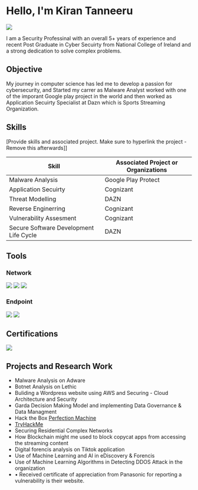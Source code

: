 # Hello, I'm Kiran Tanneeru
<a href="https://www.linkedin.com/in/kiran-tanneeru/"><img src="https://img.shields.io/badge/-LinkedIn-0072b1?&style=for-the-badge&logo=linkedin&logoColor=white" /></a>



I am a Security Professinal with an overall 5+ years of experience and recent Post Graduate in Cyber Secuirty from National College of Ireland and  a strong dedication to solve complex problems.

## Objective

My journey in computer science has led me to develop a passion for cybersecurity, and Started my carrer as Malware Analyst worked with one of the imporant Google play project in the world and then worked as Application Secuirty Specialist at Dazn which is Sports Streaming Organization.

## Skills
[Provide skills and associated project. Make sure to hyperlink the project - Remove this afterwards]]

| Skill                                         | Associated Project  or Organizations       |
|-----------------------------------------------|----------------------------|
| Malware Analysis          | Google Play Protect |
| Application Secuirty | Cognizant |
| Threat Modelling         | DAZN|
| Reverse Enginerring     | Cognizant |
| Vulnerability Assesment                 | Cognizant |
| Secure Software Development Life Cycle | DAZN |

## Tools

### Network
<div>
    <img src="https://img.shields.io/badge/-Wireshark-1679A7?&style=for-the-badge&logo=Wireshark&logoColor=white" />
    <img src="https://img.shields.io/badge/-Suricata-EF3B2D?&style=for-the-badge&logo=Suricata&logoColor=white" />
    <img src="https://img.shields.io/badge/-Zeek-777BB4?&style=for-the-badge&logo=Zeek&logoColor=white" />
</div>

### Endpoint
<div>
    <img src="https://img.shields.io/badge/-Microsoft_Defender_for_Endpoint-00A4EF?&style=for-the-badge&logo=Microsoft&logoColor=white" />
    <img src="https://img.shields.io/badge/-Velociraptor-4B275F?&style=for-the-badge&logo=Velociraptor&logoColor=white" />
</div>


## Certifications
<div>
<a href="https://app.cybrary.it/courses/api/certificate/CC-3d75d6d3-da90-4683-8722-bb784daca48f/view" target="_blank">
    <img src="https://img.shields.io/badge/-Cybrary-FF0000?&style=for-the-badge&logo=Cybrary&logoColor=white" />
</a>
</div>

## Projects and Research Work
- Malware Analysis on Adware
- Botnet Analysis on Lethic
- Buliding a Wordpress website using AWS and Securing - Cloud Architecture and Security
- Garda Decision Making Model and implementing Data Governance & Data Managment
- Hack the Box [Perfection Machine](https://www.hackthebox.com/achievement/machine/1645577/590)
- [TryHackMe](https://tryhackme.com/p/Kiran02)
- Securing Residential Complex Networks
- How Blockchain might me used to block copycat apps from accessing the streaming content
- Digital forencis analysis on Tiktok application
- Use of Machine Learning and AI in eDiscovery & Forencis
- Use of Machine Learning Algorithms in Detecting DDOS Attack in the organization
- •	Received certificate of appreciation from Panasonic for reporting a vulnerability is their website.  

<!--
**ktanneeru2/ktanneeru2** is a ✨ _special_ ✨ repository because its `README.md` (this file) appears on your GitHub profile.

Here are some ideas to get you started:

- 🔭 I’m currently working on ...
- 🌱 I’m currently learning ...
- 👯 I’m looking to collaborate on ...
- 🤔 I’m looking for help with ...
- 💬 Ask me about ...
- 📫 How to reach me: ...
- 😄 Pronouns: ...
- ⚡ Fun fact: ...
-->
